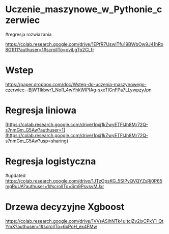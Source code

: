 # Uczenie_maszynowe_w_Pythonie_czerwiec


#regresja rozwiazania

https://colab.research.google.com/drive/1EPfR7UswITfu19BWbOw9J41hRo8G1l11?authuser=1#scrollTo=oviLgTp2CLfr


# Wstep 

https://paper.dropbox.com/doc/Wstep-do-uczenia-maszynowego-czerwiec--BjWTlkbwr1_NoR_4wYhkWIPIAg-sxeTlGnFPa7LLywpzyJpn



# Regresja liniowa 
[https://colab.research.google.com/drive/1pxj1kZwyETFlJh8Mr72Q-s7nmGm_G5Aw?authuser=1](https://colab.research.google.com/drive/1pxj1kZwyETFlJh8Mr72Q-s7nmGm_G5Aw?usp=sharing)

# Regresja logistyczna

#updated
https://colab.research.google.com/drive/1JTzOpsKG_5SIPyQVQYZsRj0P65mgRuUA?authuser=1#scrollTo=Sm9PsysvMJxr

# Drzewa decyzyjne Xgboost

https://colab.research.google.com/drive/1VVsASlhNTk4uItcjZv2jxCPkY1_QtYmX?authuser=1#scrollTo=6xPoH_ex4FMw
